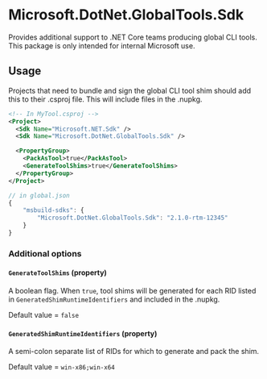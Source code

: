 Microsoft.DotNet.GlobalTools.Sdk
================================

Provides additional support to .NET Core teams producing global CLI tools. This package is only intended for internal Microsoft use.

## Usage
Projects that need to bundle and sign the global CLI tool shim should add this to their .csproj file. This will include files in the .nupkg.

```xml
<!-- In MyTool.csproj -->
<Project>
  <Sdk Name="Microsoft.NET.Sdk" />
  <Sdk Name="Microsoft.DotNet.GlobalTools.Sdk" />

  <PropertyGroup>
    <PackAsTool>true</PackAsTool>
    <GenerateToolShims>true</GenerateToolShims>
  </PropertyGroup>
</Project>
```

```js
// in global.json
{
    "msbuild-sdks": {
        "Microsoft.DotNet.GlobalTools.Sdk": "2.1.0-rtm-12345"
    }
}
```

### Additional options

#### `GenerateToolShims` (property)

A boolean flag. When `true`, tool shims will be generated for each RID listed in `GeneratedShimRuntimeIdentifiers` and included in the .nupkg.

Default value = `false`

#### `GeneratedShimRuntimeIdentifiers` (property)

A semi-colon separate list of RIDs for which to generate and pack the shim.

Default value = `win-x86;win-x64`
